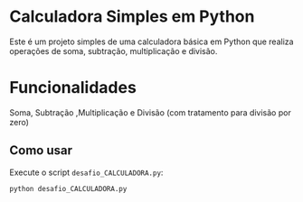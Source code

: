 
# Calculadora Simples em Python

Este é um projeto simples de uma calculadora básica em Python que realiza operações de soma, subtração, multiplicação e divisão.

# Funcionalidades

Soma, Subtração ,Multiplicação e Divisão (com tratamento para divisão por zero)

## Como usar

Execute o script `desafio_CALCULADORA.py`:

```bash
python desafio_CALCULADORA.py

